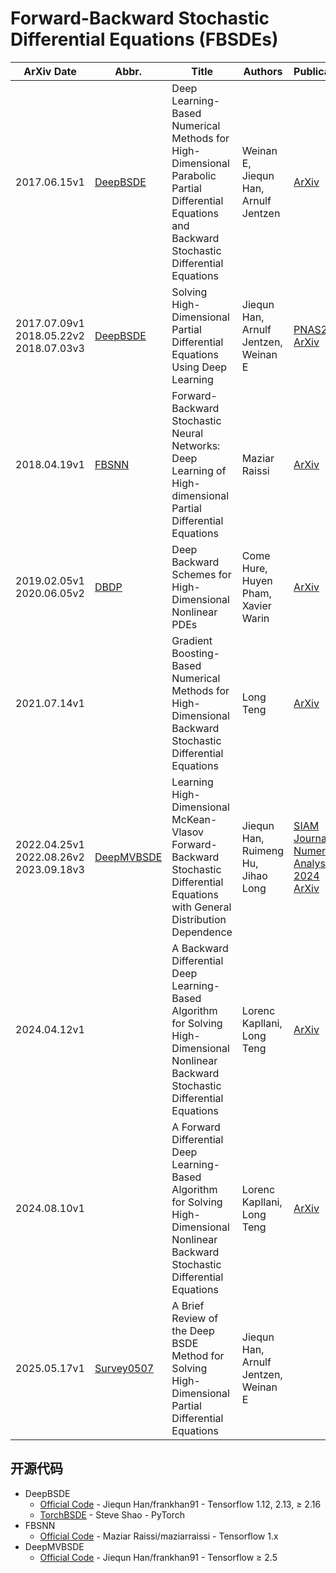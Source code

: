 # Forward-Backward Stochastic Differential Equations (FBSDEs)

| ArXiv Date | Abbr. | Title | Authors | Publication |
| --- | --- | --- | --- | --- |
| 2017.06.15v1 | [DeepBSDE](FBSDE/2017.06.15_E2017DeepBSDE.md) | Deep Learning-Based Numerical Methods for High-Dimensional Parabolic Partial Differential Equations and Backward Stochastic Differential Equations | Weinan E, Jiequn Han, Arnulf Jentzen | [ArXiv](https://arxiv.org/abs/1706.04702) |
| 2017.07.09v1<br>2018.05.22v2<br>2018.07.03v3 | [DeepBSDE](FBSDE/2017.07.09_Han2017DeepBSDE.md) | Solving High-Dimensional Partial Differential Equations Using Deep Learning | Jiequn Han, Arnulf Jentzen, Weinan E | [PNAS2018](https://doi.org/10.1073/pnas.1718942115)<br>[ArXiv](https://arxiv.org/abs/2107.06673) |
| 2018.04.19v1 | [FBSNN](FBSDE/2018.04.19_Raissi2018FBSNN.md) | Forward-Backward Stochastic Neural Networks: Deep Learning of High-dimensional Partial Differential Equations | Maziar Raissi | [ArXiv](https://arxiv.org/abs/1804.07010) |
| 2019.02.05v1<br>2020.06.05v2 | [DBDP](FBSDE/2019.02.05_Hure2019DBDP.md) | Deep Backward Schemes for High-Dimensional Nonlinear PDEs | Come Hure, Huyen Pham, Xavier Warin | [ArXiv](https://arxiv.org/abs/1902.01599) |
| 2021.07.14v1 | | Gradient Boosting-Based Numerical Methods for High-Dimensional Backward Stochastic Differential Equations | Long Teng | [ArXiv](https://arxiv.org/abs/2107.06673) |
| 2022.04.25v1<br>2022.08.26v2<br>2023.09.18v3 | [DeepMVBSDE](FBSDE/2022.04.25_Han2022DeepMVBSDE.md) | Learning High-Dimensional McKean-Vlasov Forward-Backward Stochastic Differential Equations with General Distribution Dependence | Jiequn Han, Ruimeng Hu, Jihao Long | [SIAM Journal on Numerical Analysis 2024](https://epubs.siam.org/doi/abs/10.1137/22M151861X)<br>[ArXiv](https://arxiv.org/abs/2204.11924v3) |
| 2024.04.12v1 | | A Backward Differential Deep Learning-Based Algorithm for Solving High-Dimensional Nonlinear Backward Stochastic Differential Equations | Lorenc Kapllani, Long Teng | [ArXiv](https://arxiv.org/abs/2404.08456) |
| 2024.08.10v1 | | A Forward Differential Deep Learning-Based Algorithm for Solving High-Dimensional Nonlinear Backward Stochastic Differential Equations | Lorenc Kapllani, Long Teng | [ArXiv](https://arxiv.org/abs/2408.05620) |
| 2025.05.17v1 | [Survey0507](FBSDE/2025.05.07_Han2025Survey_Brief_Review_of_DeepBSDE.md) | A Brief Review of the Deep BSDE Method for Solving High-Dimensional Partial Differential Equations | Jiequn Han, Arnulf Jentzen, Weinan E | |

## 开源代码

- DeepBSDE
  - [Official Code](https://github.com/frankhan91/DeepBSDE) - Jiequn Han/frankhan91 - Tensorflow 1.12, 2.13, ≥ 2.16
  - [TorchBSDE](https://github.com/Steve-Shao/TorchBSDE-Package) - Steve Shao - PyTorch
- FBSNN
  - [Official Code](https://github.com/maziarraissi/FBSNNs) - Maziar Raissi/maziarraissi - Tensorflow 1.x
- DeepMVBSDE
  - [Official Code](https://github.com/frankhan91/DeepMVBSDE) - Jiequn Han/frankhan91 - Tensorflow ≥ 2.5